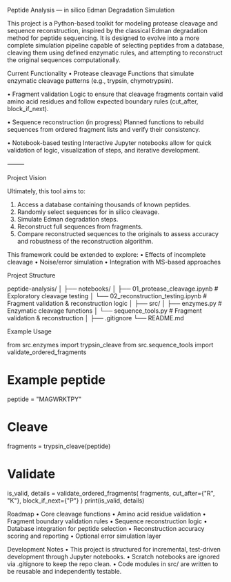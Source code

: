 Peptide Analysis — in silico Edman Degradation Simulation

This project is a Python-based toolkit for modeling protease cleavage and sequence reconstruction, inspired by the classical Edman degradation method for peptide sequencing.
It is designed to evolve into a more complete simulation pipeline capable of selecting peptides from a database, cleaving them using defined enzymatic rules, and attempting to reconstruct the original sequences computationally.

Current Functionality
• Protease cleavage
Functions that simulate enzymatic cleavage patterns (e.g., trypsin, chymotrypsin).

• Fragment validation
Logic to ensure that cleavage fragments contain valid amino acid residues and follow expected boundary rules (cut_after, block_if_next).

• Sequence reconstruction (in progress)
Planned functions to rebuild sequences from ordered fragment lists and verify their consistency.

• Notebook-based testing
Interactive Jupyter notebooks allow for quick validation of logic, visualization of steps, and iterative development.

⸻

Project Vision

Ultimately, this tool aims to:
1. Access a database containing thousands of known peptides.
2. Randomly select sequences for in silico cleavage.
3. Simulate Edman degradation steps.
4. Reconstruct full sequences from fragments.
5. Compare reconstructed sequences to the originals to assess accuracy and robustness of the reconstruction algorithm.

This framework could be extended to explore:
• Effects of incomplete cleavage
• Noise/error simulation
• Integration with MS-based approaches

Project Structure

peptide-analysis/
│
├── notebooks/
│   ├── 01_protease_cleavage.ipynb        # Exploratory cleavage testing
│   └── 02_reconstruction_testing.ipynb   # Fragment validation & reconstruction logic
│
├── src/
│   ├── enzymes.py                        # Enzymatic cleavage functions
│   └── sequence_tools.py                 # Fragment validation & reconstruction
│
├── .gitignore
└── README.md

Example Usage

from src.enzymes import trypsin_cleave
from src.sequence_tools import validate_ordered_fragments

# Example peptide
peptide = "MAGWRKTPY"

# Cleave
fragments = trypsin_cleave(peptide)

# Validate
is_valid, details = validate_ordered_fragments(
    fragments,
    cut_after={"R", "K"},
    block_if_next={"P"}
)
print(is_valid, details)

Roadmap
• Core cleavage functions
• Amino acid residue validation
• Fragment boundary validation rules
• Sequence reconstruction logic
• Database integration for peptide selection
• Reconstruction accuracy scoring and reporting
• Optional error simulation layer

 Development Notes
• This project is structured for incremental, test-driven development through Jupyter notebooks.
• Scratch notebooks are ignored via .gitignore to keep the repo clean.
• Code modules in src/ are written to be reusable and independently testable.

